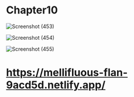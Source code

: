 # Chapter10

![Screenshot (453)](https://user-images.githubusercontent.com/41586529/215274566-e8b73cb8-21ef-4152-9ce6-8b7117f7cd29.png)

![Screenshot (454)](https://user-images.githubusercontent.com/41586529/215274564-31fa6d6e-24f8-43d4-a16a-99f39ecf3e42.png)

![Screenshot (455)](https://user-images.githubusercontent.com/41586529/215274557-b868097c-3cc8-4b05-9fbd-930eaf1b033c.png)



# https://mellifluous-flan-9acd5d.netlify.app/
